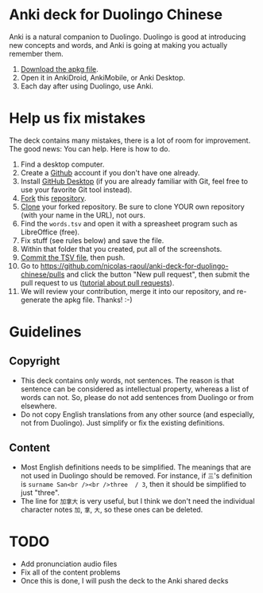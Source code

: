 # Anki deck for Duolingo Chinese

Anki is a natural companion to Duolingo. Duolingo is good at introducing new concepts and words, and Anki is going at making you actually remember them.

1. [Download the apkg file](https://github.com/nicolas-raoul/anki-deck-for-duolingo-chinese/blob/master/Chinese%20Duolingo%20for%20English%20speakers.apkg).
2. Open it in AnkiDroid, AnkiMobile, or Anki Desktop.
3. Each day after using Duolingo, use Anki.

# Help us fix mistakes

The deck contains many mistakes, there is a lot of room for improvement. The good news: You can help. Here is how to do.

1. Find a desktop computer.
2. Create a [Github](https://github.com) account if you don't have one already.
3. Install [GitHub Desktop](https://desktop.github.com/) (if you are already familiar with Git, feel free to use your favorite Git tool instead).
4. [Fork](https://help.github.com/articles/fork-a-repo/) this [repository](https://github.com/nicolas-raoul/anki-deck-for-duolingo-chinese).
5. [Clone](https://help.github.com/articles/cloning-a-repository/#cloning-a-repository-to-github-desktop) your forked repository. Be sure to clone YOUR own repository (with your name in the URL), not ours.
6. Find the `words.tsv` and open it with a spreasheet program such as LibreOffice (free).
7. Fix stuff (see rules below) and save the file.
8. Within that folder that you created, put all of the screenshots.
9. [Commit the TSV file](https://help.github.com/desktop/guides/contributing-to-projects/committing-and-reviewing-changes-to-your-project/#2-selecting-changes-to-include-in-a-commit), then push.
10. Go to https://github.com/nicolas-raoul/anki-deck-for-duolingo-chinese/pulls and click the button "New pull request", then submit the pull request to us ([tutorial about pull requests](https://help.github.com/articles/creating-a-pull-request-from-a-fork/)).
11. We will review your contribution, merge it into our repository, and re-generate the apkg file. Thanks! :-)

# Guidelines

## Copyright

- This deck contains only words, not sentences. The reason is that sentence can be considered as intellectual property, whereas a list of words can not. So, please do not add sentences from Duolingo or from elsewhere.
- Do not copy English translations from any other source (and especially, not from Duolingo). Just simplify or fix the existing definitions.

## Content

- Most English definitions needs to be simplified. The meanings that are not used in Duolingo should be removed. For instance, if `三`'s definition is `surname San<br /><br />three  / 3`, then it should be simplified to just "three".
- The line for `加拿大` is very useful, but I think we don't need the individual character notes `加`, `拿`, `大`, so these ones can be deleted.

# TODO

- Add pronunciation audio files
- Fix all of the content problems
- Once this is done, I will push the deck to the Anki shared decks
